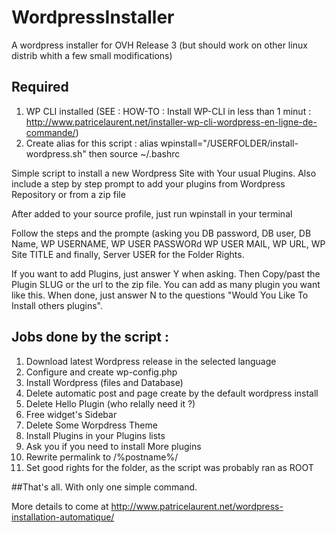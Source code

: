 # WordpressInstaller
A wordpress installer for OVH Release 3 (but should work on other linux distrib whith a few small modifications)

## Required
1. WP CLI installed (SEE : HOW-TO : Install WP-CLI in less than 1 minut : http://www.patricelaurent.net/installer-wp-cli-wordpress-en-ligne-de-commande/)
2. Create alias for this script : alias wpinstall="/USERFOLDER/install-wordpress.sh" then source ~/.bashrc

Simple script to install a new Wordpress Site with Your usual Plugins.
Also include a step by step prompt to add your plugins from Wordpress Repository or from a zip file

After added to your source profile, just run wpinstall in your terminal

Follow the steps and the prompte (asking you DB password, DB user, DB Name, WP USERNAME, WP USER PASSWORd WP USER MAIL, WP URL, WP Site TITLE and finally, Server USER for the Folder Rights.

If you want to add Plugins, just answer Y when asking. Then Copy/past the Plugin SLUG or the url to the zip file.
You can add as many plugin you want like this.
When done, just answer N to the questions "Would You Like To Install others plugins".

## Jobs done by the script :

1. Download latest Wordpress release in the selected language
2. Configure and create wp-config.php
3. Install Wordpress (files and Database)
4. Delete automatic post and page create by the default wordpress install
5. Delete Hello Plugin (who relally need it ?)
6. Free widget's Sidebar
7. Delete Some Worpdress Theme
8. Install Plugins in your Plugins lists
9. Ask you if you need to install More plugins
10. Rewrite permalink to /%postname%/
11. Set good rights for the folder, as the script was probably ran as ROOT
 
##That's all. With only one simple command.

More details to come at http://www.patricelaurent.net/wordpress-installation-automatique/
